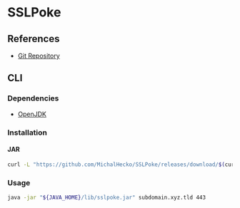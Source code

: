 # SSLPoke

## References

- [Git Repository](https://github.com/MichalHecko/SSLPoke)

## CLI

### Dependencies

- [OpenJDK](/openjdk/README.md)

### Installation

#### JAR

```sh
curl -L "https://github.com/MichalHecko/SSLPoke/releases/download/$(curl -s https://api.github.com/repos/MichalHecko/SSLPoke/releases/latest | grep tag_name | cut -d '"' -f 4)/SSLPoke.jar" -o "${JAVA_HOME}/lib/sslpoke.jar"
```

### Usage

```sh
java -jar "${JAVA_HOME}/lib/sslpoke.jar" subdomain.xyz.tld 443
```

